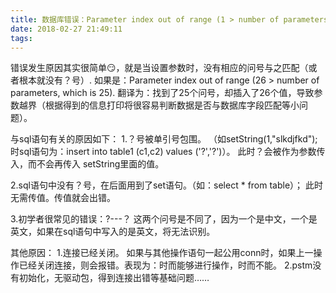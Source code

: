 ```yaml
---
title: 数据库错误：Parameter index out of range (1 > number of parameters, which is 0). 
date: 2018-02-27 21:49:11
tags:
---
```


错误发生原因其实很简单😏，就是当设置参数时，没有相应的问号与之匹配（或者根本就没有？号）.
如果是：Parameter   index   out   of   range   (26   >   number   of   parameters,  which   is   25). 
翻译为：找到了25个问号，却插入了26个值，导致参数越界（根据得到的信息打印将很容易判断数据是否与数据库字段匹配等小问题）。
 
与sql语句有关的原因如下：
1.？号被单引号包围。
（如setString(1,"slkdjfkd");时sql语句为：insert into table1 (c1,c2) values ('?','?')）。
此时？会被作为参数传入，而不会再传入 setString里面的值。
 
2.sql语句中没有？号，在后面用到了set语句。（如：select * from table）；
此时无需传值。传值就会出错。
 
3.初学者很常见的错误：?---？
这两个问号是不同了，因为一个是中文，一个是英文，如果在sql语句中写入的是英文，将无法识别。
 
 
其他原因：
1.连接已经关闭。 
 如果与其他操作语句一起公用conn时，如果上一操作已经关闭连接，则会报错。表现为：时而能够进行操作，时而不能。
2.pstm没有初始化，无驱动包，得到连接出错等基础问题……
